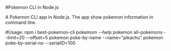 #Pokemon CLI in Node.js

A Pokemon CLI app in Node.js. The app show pokemon information in command line.

#Usage:
  npm i best-pokemon-cli
  pokemom --help
  pokemon all-pokemons --limit=20 --offset=5
  pokemon poke-by-name --name="pikachu"
  pokemon poke-by-serial-no --serialID=100
